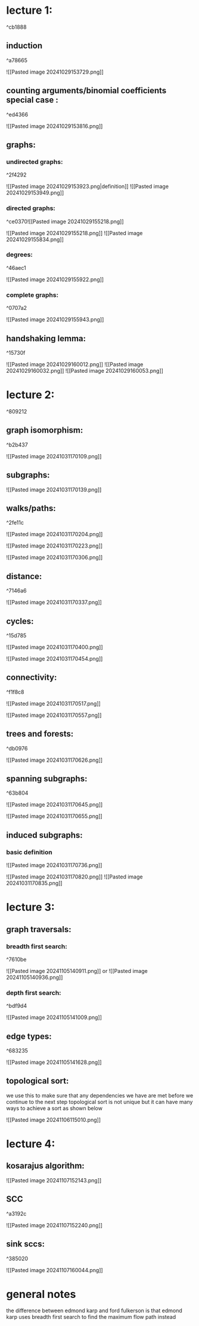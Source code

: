 # lecture 1:

^cb1888

## induction

^a78665


![[Pasted image 20241029153729.png]]

## counting arguments/binomial coefficients special case :

^ed4366

![[Pasted image 20241029153816.png]]

## graphs:
### undirected graphs:

^2f4292

![[Pasted image 20241029153923.png|definition]]
![[Pasted image 20241029153949.png]]

### directed graphs:

^ce0370![[Pasted image 20241029155218.png]]

![[Pasted image 20241029155218.png]]
![[Pasted image 20241029155834.png]]
### degrees:

^46aec1

![[Pasted image 20241029155922.png]]

### complete graphs:

^0707a2

![[Pasted image 20241029155943.png]]
## handshaking lemma:

^15730f

![[Pasted image 20241029160012.png]]
![[Pasted image 20241029160032.png]]
![[Pasted image 20241029160053.png]]


# lecture 2:

^809212

## graph isomorphism:

^b2b437

![[Pasted image 20241031170109.png]]

## subgraphs:
![[Pasted image 20241031170139.png]]
## walks/paths:

^2fe11c

![[Pasted image 20241031170204.png]] 

![[Pasted image 20241031170223.png]]

![[Pasted image 20241031170306.png]]

## distance:

^7146a6

![[Pasted image 20241031170337.png]]

## cycles:

^15d785

![[Pasted image 20241031170400.png]]


![[Pasted image 20241031170454.png]]


## connectivity:

^f1f8c8

![[Pasted image 20241031170517.png]]

![[Pasted image 20241031170557.png]]


## trees and forests:

^db0976

![[Pasted image 20241031170626.png]]

## spanning subgraphs:

^63b804

![[Pasted image 20241031170645.png]]

![[Pasted image 20241031170655.png]]

## induced subgraphs:

### basic definition
![[Pasted image 20241031170736.png]]

![[Pasted image 20241031170820.png]]
![[Pasted image 20241031170835.png]]


# lecture 3:

## graph traversals:
### breadth first search:

^7610be

![[Pasted image 20241105140911.png]]
or 
![[Pasted image 20241105140936.png]]

### depth first search:

^bdf9d4

![[Pasted image 20241105141009.png]]
## edge types:

^683235

![[Pasted image 20241105141628.png]]

## topological sort:
we use this to make sure that any dependencies we have are met before we continue to the next step 
topological sort is not unique but it can have many ways to achieve a sort as shown below

![[Pasted image 20241106115010.png]]

# lecture 4:
## kosarajus algorithm:
![[Pasted image 20241107152143.png]]

## SCC 

^a3192c

![[Pasted image 20241107152240.png]]


## sink sccs:

^385020

![[Pasted image 20241107160044.png]]


# general notes
the difference between edmond karp and ford fulkerson is that edmond karp uses breadth first search to find the maximum flow path instead

